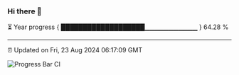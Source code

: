 ### Hi there 👋

⏳ Year progress { ███████████████████▁▁▁▁▁▁▁▁▁▁▁ } 64.28 %

---

⏰ Updated on Fri, 23 Aug 2024 06:17:09 GMT

![Progress Bar CI](https://github.com/liununu/liununu/workflows/Progress%20Bar%20CI/badge.svg)
